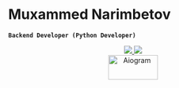# Muxammed Narimbetov

**`Backend Developer (Python Developer)`**

<div align="center">
  <a href="https://skillicons.dev">
    <img src="https://skillicons.dev/icons?i=python,django,fastapi,git,github,postgres,postman,websocket" />
    <img src="https://skillicons.dev/icons?i=drf,vscode,html,css,pycharm"/>
    <br>
  <img src="https://docs.aiogram.dev/en/latest/_static/logo.png" alt="Aiogram" width="100" height="50"/>

  </a>
</div>
